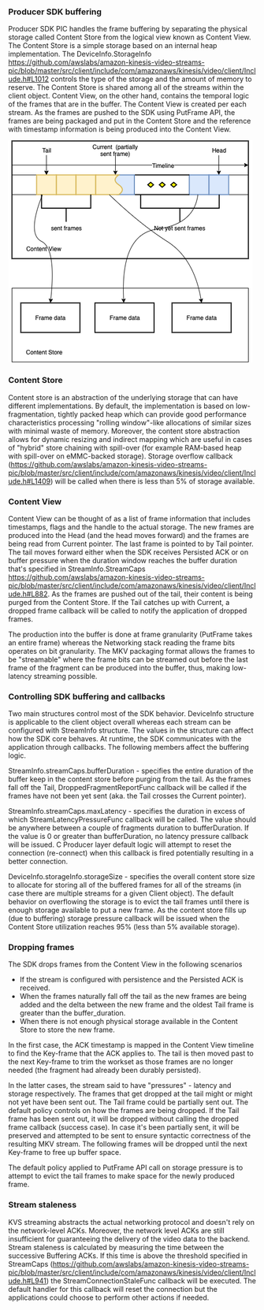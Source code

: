 ### Producer SDK buffering

Producer SDK PIC handles the frame buffering by separating the physical storage called Content Store from the logical view known as Content View. The Content Store is a simple storage based on an internal heap implementation. The DeviceInfo.StorageInfo https://github.com/awslabs/amazon-kinesis-video-streams-pic/blob/master/src/client/include/com/amazonaws/kinesis/video/client/Include.h#L1012 controls the type of the storage and the amount of memory to reserve. The Content Store is shared among all of the streams within the client object. Content View, on the other hand, contains the temporal logic of the frames that are in the buffer. The Content View is created per each stream. As the frames are pushed to the SDK using PutFrame API, the frames are being packaged and put in the Content Store and the reference with timestamp information is being produced into the Content View. 


![GitHub Logo](/docs/Content_View_Storage.png)


### Content Store

Content store is an abstraction of the underlying storage that can have different implementations. By default, the implementation is based on low-fragmentation, tightly packed heap which can provide good performance characteristics processing "rolling window"-like allocations of similar sizes with minimal waste of memory. Moreover, the content store abstraction allows for dynamic resizing and indirect mapping which are useful in cases of "hybrid" store chaining with spill-over (for example RAM-based heap with spill-over on eMMC-backed storage). 
Storage overflow callback (https://github.com/awslabs/amazon-kinesis-video-streams-pic/blob/master/src/client/include/com/amazonaws/kinesis/video/client/Include.h#L1409) will be called when there is less than 5% of storage available.

### Content View

Content View can be thought of as a list of frame information that includes timestamps, flags and the handle to the actual storage. The new frames are produced into the Head (and the head moves forward) and the frames are being read from Current pointer. The last frame is pointed to by Tail pointer. The tail moves forward either when the SDK receives Persisted ACK or on buffer pressure when the duration window reaches the buffer duration that's specified in StreamInfo.StreamCaps https://github.com/awslabs/amazon-kinesis-video-streams-pic/blob/master/src/client/include/com/amazonaws/kinesis/video/client/Include.h#L882. As the frames are pushed out of the tail, their content is being purged from the Content Store. If the Tail catches up with Current, a dropped frame callback will be called to notify the application of dropped frames. 

The production into the buffer is done at frame granularity (PutFrame takes an entire frame) whereas the Networking stack reading the frame bits operates on bit granularity. The MKV packaging format allows the frames to be "streamable" where the frame bits can be streamed out before the last frame of the fragment can be produced into the buffer, thus, making low-latency streaming possible.


### Controlling SDK buffering and callbacks

Two main structures control most of the SDK behavior. DeviceInfo structure is applicable to the client object overall whereas each stream can be configured with StreamInfo structure. The values in the structure can affect how the SDK core behaves. At runtime, the SDK communicates with the application through callbacks. The following members affect the buffering logic.

StreamInfo.streamCaps.bufferDuration - specifies the entire duration of the buffer keep in the content store before purging from the tail. As the frames fall off the Tail, DroppedFragmentReportFunc callback will be called if the frames have not been yet sent (aka. the Tail crosses the Current pointer). 


StreamInfo.streamCaps.maxLatency - specifies the duration in excess of which StreamLatencyPressureFunc callback will be called. The value should be anywhere between a couple of fragments duration to bufferDuration. If the value is 0 or greater than bufferDuration, no latency pressure callback will be issued. C Producer layer default logic will attempt to reset the connection (re-connect) when this callback is fired potentially resulting in a better connection.


DeviceInfo.storageInfo.storageSize - specifies the overall content store size to allocate for storing all of the buffered frames for all of the streams (in case there are multiple streams for a given Client object). The default behavior on overflowing the storage is to evict the tail frames until there is enough storage available to put a new frame. As the content store fills up (due to buffering) storage pressure callback will be issued when the Content Store utilization reaches 95% (less than 5% available storage).


### Dropping frames

The SDK drops frames from the Content View in the following scenarios

* If the stream is configured with persistence and the Persisted ACK is received.
* When the frames naturally fall off the tail as the new frames are being added and the delta between the new frame and the oldest Tail frame is greater than the buffer_duration.
* When there is not enough physical storage available in the Content Store to store the new frame.

In the first case, the ACK timestamp is mapped in the Content View timeline to find the Key-frame that the ACK applies to. The tail is then moved past to the next Key-frame to trim the workset as those frames are no longer needed (the fragment had already been durably persisted).

In the latter cases, the stream said to have "pressures" - latency and storage respectively. The frames that get dropped at the tail might or might not yet have been sent out. The Tail frame could be partially sent out. The default policy controls on how the frames are being dropped. If the Tail frame has been sent out, it will be dropped without calling the dropped frame callback (success case). In case it's been partially sent, it will be preserved and attempted to be sent to ensure syntactic correctness of the resulting MKV stream. The following frames will be dropped until the next Key-frame to free up buffer space.

The default policy applied to PutFrame API call on storage pressure is to attempt to evict the tail frames to make space for the newly produced frame.


### Stream staleness

KVS streaming abstracts the actual networking protocol and doesn't rely on the network-level ACKs. Moreover, the network level ACKs are still insufficient for guaranteeing the delivery of the video data to the backend. Stream staleness is calculated by measuring the time between the successive Buffering ACKs. If this time is above the threshold specified in StreamCaps (https://github.com/awslabs/amazon-kinesis-video-streams-pic/blob/master/src/client/include/com/amazonaws/kinesis/video/client/Include.h#L941) the StreamConnectionStaleFunc callback will be executed. The default handler for this callback will reset the connection but the applications could choose to perform other actions if needed.
